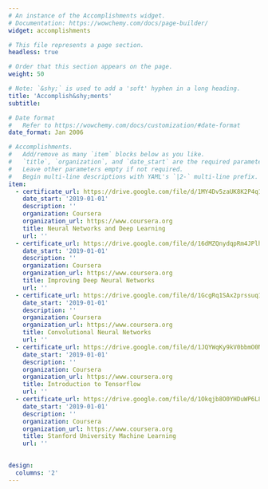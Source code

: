 ```yaml
---
# An instance of the Accomplishments widget.
# Documentation: https://wowchemy.com/docs/page-builder/
widget: accomplishments

# This file represents a page section.
headless: true

# Order that this section appears on the page.
weight: 50

# Note: `&shy;` is used to add a 'soft' hyphen in a long heading.
title: 'Accomplish&shy;ments'
subtitle:

# Date format
#   Refer to https://wowchemy.com/docs/customization/#date-format
date_format: Jan 2006

# Accomplishments.
#   Add/remove as many `item` blocks below as you like.
#   `title`, `organization`, and `date_start` are the required parameters.
#   Leave other parameters empty if not required.
#   Begin multi-line descriptions with YAML's `|2-` multi-line prefix.
item:
  - certificate_url: https://drive.google.com/file/d/1MY4Dv5zaUK8K2P4q1tZnMtJec6q71ziI/view?usp=sharing
    date_start: '2019-01-01'
    description: ''
    organization: Coursera
    organization_url: https://www.coursera.org
    title: Neural Networks and Deep Learning
    url: ''
  - certificate_url: https://drive.google.com/file/d/16dMZQnydqpRm4JPlhFP_eyhDq0IlGx9J/view?usp=sharing
    date_start: '2019-01-01'
    description: ''
    organization: Coursera
    organization_url: https://www.coursera.org
    title: Improving Deep Neural Networks 
    url: ''
  - certificate_url: https://drive.google.com/file/d/1GcgRq1SAx2prssuq1ES0yH6da6st9uxe/view?usp=sharing
    date_start: '2019-01-01'
    description: ''
    organization: Coursera
    organization_url: https://www.coursera.org
    title: Convolutional Neural Networks
    url: ''
  - certificate_url: https://drive.google.com/file/d/1JQYWqKy9kV0bbmO0NxH63luWK4Nlqotf/view?usp=sharing
    date_start: '2019-01-01'
    description: ''
    organization: Coursera
    organization_url: https://www.coursera.org
    title: Introduction to Tensorflow 
    url: ''
  - certificate_url: https://drive.google.com/file/d/1Okqjb8O0YHDuWP6L8oLMwmwdlBePll-1/view?usp=sharing
    date_start: '2019-01-01'
    description: ''
    organization: Coursera
    organization_url: https://www.coursera.org
    title: Stanford University Machine Learning
    url: ''
  

design:
  columns: '2'
---
```

